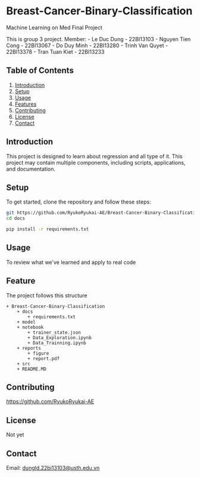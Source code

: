 # Breast-Cancer-Binary-Classification
Machine Learning on Med Final Project

This is group 3 project. Member:
    - Le Duc Dung - 22BI13103
    - Nguyen Tien Cong - 22BI13067
    - Do Duy Minh - 22BI13280
    - Trinh Van Quyet - 22BI13378
    - Tran Tuan Kiet - 22BI13233

## Table of Contents
1. [Introduction](#introduction)
2. [Setup](#setup)
3. [Usage](#usage)
4. [Features](#features)
5. [Contributing](#contributing)
6. [License](#license)
7. [Contact](#contact)

## Introduction

This project is designed to learn about regression and all type of it. This project may contain multiple components, including scripts, applications, and documentation.

## Setup

To get started, clone the repository and follow these steps:

```bash
git https://github.com/RyukoRyukai-AE/Breast-Cancer-Binary-Classification.git
cd docs

pip install -r requirements.txt
```

## Usage

To review what we've learned and apply to real code

## Feature

The project follows this structure

```
+ Breast-Cancer-Binary-Classification
    + docs
        + requirements.txt
    + model
    + notebook
        + trainer_state.json
        + Data_Exploration.ipynb
        + Data_Trainning.ipynb
    + reports
        + figure
        + report.pdf
    + src
    + README.MD
```

## Contributing

https://github.com/RyukoRyukai-AE

## License

Not yet

## Contact

Email: dungld.22bi13103@usth.edu.vn
